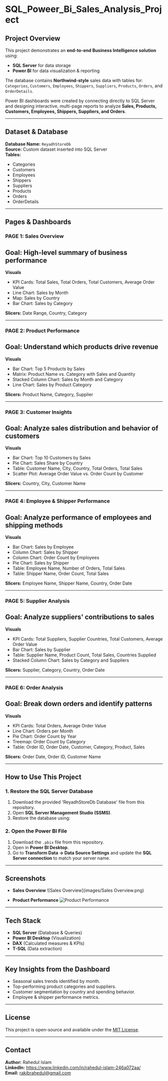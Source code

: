 # SQL_Poweer_Bi_Sales_Analysis_Project

## Project Overview
This project demonstrates an **end-to-end Business Intelligence solution** using:
- **SQL Server** for data storage
- **Power BI** for data visualization & reporting

The database contains **Northwind-style** sales data with tables for:
`Categories`, `Customers`, `Employees`, `Shippers`, `Suppliers`, `Products`, `Orders`, and `OrderDetails`.

Power BI dashboards were created by connecting directly to SQL Server and designing interactive, multi-page reports to analyze **Sales, Products, Customers, Employees, Shippers, Suppliers, and Orders**.

---

## Dataset & Database
**Database Name:** `ReyadhStoreDb`  
**Source:** Custom dataset inserted into SQL Server  
**Tables:**
- Categories
- Customers
- Employees
- Shippers
- Suppliers
- Products
- Orders
- OrderDetails

---

## Pages & Dashboards

### **PAGE 1: Sales Overview**
## Goal: High-level summary of business performance
**Visuals**
-  KPI Cards: Total Sales, Total Orders, Total Customers, Average Order Value
-  Line Chart: Sales by Month
-  Map: Sales by Country
-  Bar Chart: Sales by Category

**Slicers:** Date Range, Country, Category

---

### **PAGE 2: Product Performance**
## Goal: Understand which products drive revenue
**Visuals**
-  Bar Chart: Top 5 Products by Sales
-  Matrix: Product Name vs. Category with Sales and Quantity
-  Stacked Column Chart: Sales by Month and Category
-  Line Chart: Sales by Product Category

**Slicers:** Product Name, Category, Supplier

---

### **PAGE 3: Customer Insights**
## Goal: Analyze sales distribution and behavior of customers
**Visuals**
-  Bar Chart: Top 10 Customers by Sales
-  Pie Chart: Sales Share by Country
-  Table: Customer Name, City, Country, Total Orders, Total Sales
-  Scatter Plot: Average Order Value vs. Order Count by Customer

**Slicers:** Country, City, Customer Name

---

### **PAGE 4: Employee & Shipper Performance**
## Goal: Analyze performance of employees and shipping methods
**Visuals**
-  Bar Chart: Sales by Employee
-  Column Chart: Sales by Shipper
-  Column Chart: Order Count by Employees
-  Pie Chart: Sales by Shipper
-  Table: Employee Name, Number of Orders, Total Sales
-  Table: Shipper Name, Order Count, Total Sales

**Slicers:** Employee Name, Shipper Name, Country, Order Date

---

### **PAGE 5: Supplier Analysis**
## Goal: Analyze suppliers' contributions to sales
**Visuals**
-  KPI Cards: Total Suppliers, Supplier Countries, Total Customers, Average Order Value
-  Bar Chart: Sales by Supplier
-  Table: Supplier Name, Product Count, Total Sales, Countries Supplied
-  Stacked Column Chart: Sales by Category and Suppliers

**Slicers:** Supplier, Category, Country, Order Date

---

### **PAGE 6: Order Analysis**
## Goal: Break down orders and identify patterns
**Visuals**
-  KPI Cards: Total Orders, Average Order Value
-  Line Chart: Orders per Month
-  Pie Chart: Order Count by Year
-  Treemap: Order Count by Category
-  Table: Order ID, Order Date, Customer, Category, Product, Sales

**Slicers:** Order Date, Order ID, Customer Name

---

##  How to Use This Project

### 1️. Restore the SQL Server Database
1. Download the provided 'ReyadhStoreDb Database' file from this repository.
2. Open **SQL Server Management Studio (SSMS)**.
3. Restore the database using:

### 2️. Open the Power BI File
1. Download the `.pbix` file from this repository.
2. Open in **Power BI Desktop**.
3. Go to **Transform Data → Data Source Settings** and update the **SQL Server connection** to match your server name.

---

## Screenshots

- **Sales Overview**
![Sales Overview](images/Sales Overview.png)


- **Product Performance**
![Product Performance](images/product_performance.png)

---

##  Tech Stack
- **SQL Server** (Database & Queries)
- **Power BI Desktop** (Visualization)
- **DAX** (Calculated measures & KPIs)
- **T-SQL** (Data extraction)

---

## Key Insights from the Dashboard
- Seasonal sales trends identified by month.
- Top-performing product categories and suppliers.
- Customer segmentation by country and spending behavior.
- Employee & shipper performance metrics.

---

## License
This project is open-source and available under the [MIT License](LICENSE).

---

## Contact
**Author:** Rahedul Islam  
**LinkedIn:** https://www.linkedin.com/in/rahedul-islam-246a072aa/    
**Email:** rakibrahedul@gmail.com

